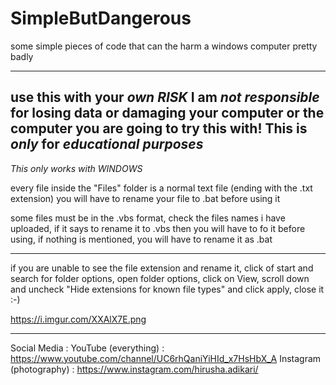 # SimpleButDangerous
some simple pieces of code that can the harm a windows computer pretty badly 

----------------------------------------
use this with your *own RISK*
I am *not responsible* for losing data or damaging your computer or the computer you are going to try this with!
This is *only* for *educational purposes*
---------------------------------------- 

*This only works with WINDOWS* 

every file inside the "Files" folder is a normal text file (ending with the .txt extension)
you will have to rename your file to .bat before using it

some files must be in the .vbs format, check the files names i have uploaded, if it says to rename it to .vbs then you will have to fo it before using, if nothing is mentioned, you will have to rename it as .bat

----------------------------------------

if you are unable to see the file extension and rename it,
click of start and search for folder options,
open folder options, 
click on View,
scroll down and uncheck "Hide extensions for known file types" and click apply,
close it :-)

https://i.imgur.com/XXAlX7E.png

----------------------------------------

Social Media : 
YouTube (everything) : https://www.youtube.com/channel/UC6rhQaniYiHId_x7HsHbX_A
Instagram (photography) : https://www.instagram.com/hirusha.adikari/
